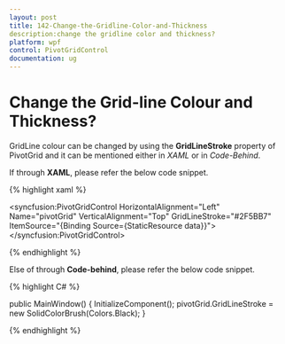 ```yaml
---
layout: post
title: 142-Change-the-Gridline-Color-and-Thickness
description:change the gridline color and thickness?
platform: wpf
control: PivotGridControl
documentation: ug
---
```


# Change the Grid-line Colour and Thickness?

GridLine colour can be changed by using the **GridLineStroke** property of PivotGrid and it can be mentioned either in *XAML* or in *Code-Behind*. 

If through **XAML**, please refer the below code snippet.

{% highlight xaml %}

<syncfusion:PivotGridControl HorizontalAlignment="Left" Name="pivotGrid" VerticalAlignment="Top" GridLineStroke="#2F5BB7" ItemSource="{Binding   Source={StaticResource data}}">
</syncfusion:PivotGridControl>
     
{% endhighlight %}

Else of through **Code-behind**, please refer the below code snippet.

{% highlight C# %}

public MainWindow() {
    InitializeComponent();
    pivotGrid.GridLineStroke = new SolidColorBrush(Colors.Black);
}
		
{% endhighlight %}


